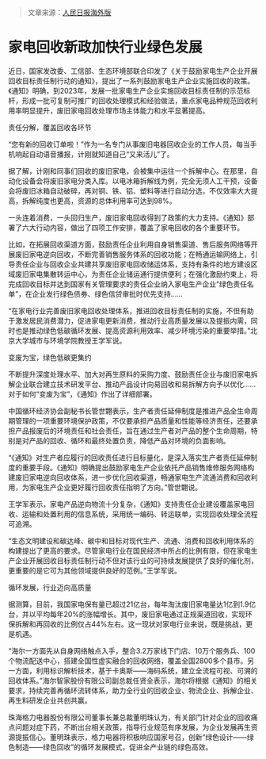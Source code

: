 > 文章来源：[人民日报海外版](http://www.gov.cn/zhengce/2021-08/23/content_5632687.htm)

# 家电回收新政加快行业绿色发展

近日，国家发改委、工信部、生态环境部联合印发了《关于鼓励家电生产企业开展回收目标责任制行动的通知》，提出了一系列鼓励家电生产企业实施回收的政策。《通知》明确，到2023年，发展一批家电生产企业实施回收目标责任制的示范标杆，形成一批可复制可推广的回收处理模式和经验做法，重点家电品种规范回收利用率明显提升，废旧家电回收处理市场主体能力和水平显著提高。

责任分解，覆盖回收各环节

“您有新的回收订单啦！”作为一名专门从事废旧电器回收企业的工作人员，每当手机响起自动语音播报，计刚就知道自己“又来活儿”了。

据了解，计刚和同事们回收的废旧家电，会被集中运往一个拆解中心。在那里，自动化设备会将废旧家电分类入库。以电冰箱拆解线为例，完全无须人工干预，设备会将废旧冰箱自动破碎，再对铜、铁、铝、塑料等进行自动分选，不仅效率大大提高，拆解纯度也更高，资源的总体利用率可达到98%。

一头连着消费，一头回归生产，废旧家电回收得到了政策的大力支持。《通知》部署了六大行动内容，做出了四项工作安排，覆盖了家电回收的各个重要环节。

比如，在拓展回收渠道方面，鼓励责任企业利用自身销售渠道、售后服务网络等开展废旧家电逆向回收，不断完善销售服务体系的回收功能；在畅通运输网络上，引导责任企业与回收企业共建共享废旧家电回收储运体系，支持有条件的地方建设区域废旧家电集散转运中心，为责任企业储运通行提供便利；在强化激励约束上，将完成回收目标并达到国家有关管理要求的责任企业纳入家电生产企业“绿色责任名单”，在企业发行绿色债券、绿色信贷审批时优先支持……

“在家电行业完善废旧家电回收处理体系，推进回收目标责任制的实施，不但有助于激发居民消费潜力，促进家电更新消费，推动行业高质量发展以及提振内需，同时也是推动绿色低碳循环发展、提高资源利用效率、减少环境污染的重要举措。”北京大学城市与环境学院教授王学军说。

变废为宝，绿色低碳更集约

不断提升深度处理水平、加大对再生原料的采购力度、鼓励责任企业与废旧家电拆解企业联合建立技术研发平台、推动产品设计向易回收和易拆解方向予以优化……对于如何“变废为宝”，《通知》作出了详细部署。

中国循环经济协会副秘书长管世翾表示，生产者责任延伸制度是推进产品全生命周期管理的一项重要环境保护政策，不仅要承担产品质量和性能等经济责任，还要承担产品报废后的环境责任和社会责任，旨在通过生产者对产品的整个生命周期，特别是对产品的回收、循环和最终处置负责，降低产品对环境的负面影响。

“《通知》对生产者应履行的回收责任进行目标量化，是深入落实生产者责任延伸制度的重要手段。《通知》明确提出鼓励家电生产企业依托产品销售维修服务网络构建废旧家电逆向回收体系，进一步优化回收渠道，畅通家电生产流通消费和回收利用，为家电生产企业更好履行回收责任指明了方向。”管世翾说。

王学军表示，家电产品逆向物流十分复杂，《通知》支持责任企业建设覆盖家电回收、运输和处置利用的信息系统，采用统一编码、转运联单，实现回收处理全流程可追溯。

“生态文明建设和碳达峰、碳中和目标对现代生产、流通、消费和回收利用体系的构建提出了更高的要求。尽管家电行业在国民经济中所占的比例有限，但在家电生产企业开展回收目标责任制行动不但对该行业的可持续发展提供了良好的催化剂，更重要的是它可为其他领域提供良好的范例。”王学军说。

循环发展，行业迈向高质量

据测算，目前，我国家电保有量已超过21亿台，每年淘汰废旧家电量达1亿到1.9亿台，并以平均每年20%的涨幅增长。其中，废旧家电通过正规渠道回收，实现环保拆解和再回收的比例仅占44%左右。这一现状对家电行业来说，既是挑战，更是机遇。

“海尔一方面先从自身网络触点入手，整合3.2万家线下门店、10万个服务兵、100个物流配送中心，搭建全国性虚实融合的回收网络，覆盖全国2800多个县市。另一方面，利用标识解析技术，基于卡奥斯——海码系统，建立全流程可视、可溯的回收体系。”海尔智家股份有限公司副总裁任贤全表示，海尔将根据《通知》的相关要求，持续完善再循环流转体系，助力全行业的回收企业、物流企业、拆解企业、再生料研发企业共创共赢。

珠海格力电器股份有限公司董事长兼总裁董明珠认为，有关部门针对企业的回收痛点问题对症下药，不断出台相关政策，指导行业规范有序发展，为企业发展再生资源提振信心。董明珠表示，格力电器将积极响应国家号召，创新“绿色设计——绿色制造——绿色回收”的循环发展模式，促进全产业链的绿色高效。